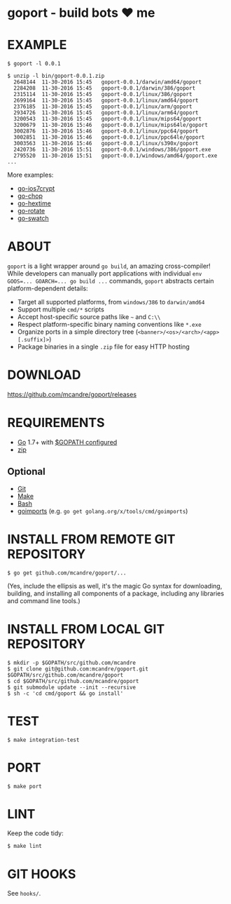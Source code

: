 # goport - build bots ♥ me

# EXAMPLE

```
$ goport -l 0.0.1

$ unzip -l bin/goport-0.0.1.zip
  2648144  11-30-2016 15:45   goport-0.0.1/darwin/amd64/goport
  2284208  11-30-2016 15:45   goport-0.0.1/darwin/386/goport
  2315114  11-30-2016 15:45   goport-0.0.1/linux/386/goport
  2699164  11-30-2016 15:45   goport-0.0.1/linux/amd64/goport
  2376185  11-30-2016 15:45   goport-0.0.1/linux/arm/goport
  2934726  11-30-2016 15:45   goport-0.0.1/linux/arm64/goport
  3200543  11-30-2016 15:45   goport-0.0.1/linux/mips64/goport
  3200679  11-30-2016 15:46   goport-0.0.1/linux/mips64le/goport
  3002876  11-30-2016 15:46   goport-0.0.1/linux/ppc64/goport
  3002851  11-30-2016 15:46   goport-0.0.1/linux/ppc64le/goport
  3003563  11-30-2016 15:46   goport-0.0.1/linux/s390x/goport
  2420736  11-30-2016 15:51   goport-0.0.1/windows/386/goport.exe
  2795520  11-30-2016 15:51   goport-0.0.1/windows/amd64/goport.exe
...
```

More examples:

* [go-ios7crypt](https://github.com/mcandre/go-ios7crypt)
* [go-chop](https://github.com/mcandre/go-chop)
* [go-hextime](https://github.com/mcandre/go-hextime)
* [go-rotate](https://github.com/mcandre/go-rotate)
* [go-swatch](https://github.com/mcandre/go-swatch)

# ABOUT

`goport` is a light wrapper around `go build`, an amazing cross-compiler! While developers can manually port applications with individual `env GOOS=... GOARCH=... go build ...` commands, `goport` abstracts certain platform-dependent details:

* Target all supported platforms, from `windows/386` to `darwin/amd64`
* Support multiple `cmd/*` scripts
* Accept host-specific source paths like `~` and `C:\\`
* Respect platform-specific binary naming conventions like `*.exe`
* Organize ports in a simple directory tree (`<banner>/<os>/<arch>/<app>[.suffix]>`)
* Package binaries in a single `.zip` file for easy HTTP hosting

# DOWNLOAD

https://github.com/mcandre/goport/releases

# REQUIREMENTS

* [Go](https://golang.org) 1.7+ with [$GOPATH configured](https://gist.github.com/mcandre/ef73fb77a825bd153b7836ddbd9a6ddc)
* [zip](https://linux.die.net/man/1/zip)

## Optional

* [Git](https://git-scm.com)
* [Make](https://www.gnu.org/software/make/)
* [Bash](https://www.gnu.org/software/bash/)
* [goimports](https://godoc.org/golang.org/x/tools/cmd/goimports) (e.g. `go get golang.org/x/tools/cmd/goimports`)

# INSTALL FROM REMOTE GIT REPOSITORY

```
$ go get github.com/mcandre/goport/...
```

(Yes, include the ellipsis as well, it's the magic Go syntax for downloading, building, and installing all components of a package, including any libraries and command line tools.)

# INSTALL FROM LOCAL GIT REPOSITORY

```
$ mkdir -p $GOPATH/src/github.com/mcandre
$ git clone git@github.com:mcandre/goport.git $GOPATH/src/github.com/mcandre/goport
$ cd $GOPATH/src/github.com/mcandre/goport
$ git submodule update --init --recursive
$ sh -c 'cd cmd/goport && go install'
```

# TEST

```
$ make integration-test
```

# PORT

```
$ make port
```

# LINT

Keep the code tidy:

```
$ make lint
```

# GIT HOOKS

See `hooks/`.
